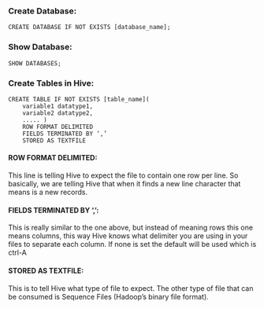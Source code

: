 ### Create Database:
    CREATE DATABASE IF NOT EXISTS [database_name];
    
### Show Database:
    SHOW DATABASES;

### Create Tables in Hive:
    CREATE TABLE IF NOT EXISTS [table_name](
        variable1 datatype1,
        variable2 datatype2,
        ..... )
        ROW FORMAT DELIMITED
        FIELDS TERMINATED BY ‘,’
        STORED AS TEXTFILE
        
#### ROW FORMAT DELIMITED:
This line is telling Hive to expect the file to contain one row per line. So basically, we are telling Hive that when it finds a new line character that means is a new records.

#### FIELDS TERMINATED BY ‘,’: 
This is really similar to the one above, but instead of meaning rows this one means columns, this way Hive knows what delimiter you are using in your files to separate each column. If none is set the default will be used which is ctrl-A

#### STORED AS TEXTFILE: 
This is to tell Hive what type of file to expect. The other type of file that can be consumed is Sequence Files (Hadoop’s binary file format).

